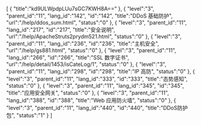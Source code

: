 [
	{
		"title":"kd9ULWpdpLUu7sGC7KWH8A=="
	},
	{
		"level":"3",
		"parent_id":"11",
		"lang_id":"142",
		"id":"142",
		"title":"DDoS 基础防护",
		"url":"/help/ddos_sum.html",
		"status":"0"
	},
	{
		"level":"3",
		"parent_id":"11",
		"lang_id":"217",
		"id":"217",
		"title":"安全说明",
		"url":"/help/ApacheStruts2prydm521.html",
		"status":"0"
	},
	{
		"level":"3",
		"parent_id":"11",
		"lang_id":"236",
		"id":"236",
		"title":"主机安全",
		"url":"/help/gs881.html",
		"status":"0"
	},
	{
		"level":"3",
		"parent_id":"11",
		"lang_id":"266",
		"id":"266",
		"title":"SSL 数字证书",
		"url":"/help/detail/1453/isCateLog/1",
		"status":"0"
	},
	{
		"level":"3",
		"parent_id":"11",
		"lang_id":"298",
		"id":"298",
		"title":"IP 高防",
		"status":"0"
	},
	{
		"level":"3",
		"parent_id":"11",
		"lang_id":"333",
		"id":"333",
		"title":"态势感知",
		"status":"0"
	},
	{
		"level":"3",
		"parent_id":"11",
		"lang_id":"345",
		"id":"345",
		"title":"应用安全网关",
		"status":"0"
	},
	{
		"level":"3",
		"parent_id":"11",
		"lang_id":"388",
		"id":"388",
		"title":"Web 应用防火墙",
		"status":"0"
	},
	{
		"level":"3",
		"parent_id":"11",
		"lang_id":"440",
		"id":"440",
		"title":"DDoS防护包",
		"status":"1"
	}
]